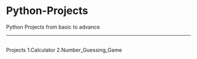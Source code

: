 # Python-Projects
Python Projects from basic to advance
<hr>
<br>
Projects
1.Calculator
2.Number_Guessing_Game